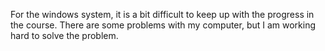 For the windows system, it is a bit difficult to keep up with the
progress in the course. There are some problems with my computer, but I
am working hard to solve the problem.
